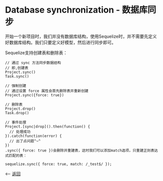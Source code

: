 # Database synchronization - 数据库同步

开始一个新项目时，我们并没有数据库结构，使用Sequelize时，并不需要先定义好数据库结构。我们只要定义好模型，然后进行同步即可。

Sequelize支持创建表和删除表：

````
// 通过 sync 方法同步数据结构
// 即,创建表
Project.sync()
Task.sync()

// 强制创建
// 通过设置 force 属性会首先删除表并重新创建
Project.sync({force: true})

// 删除表
Project.drop()
Task.drop()

// 事件处理
Project.[sync|drop]().then(function() {
  // 处理成功
}).catch(function(error) {
  // 出了点问题^~^
})
.sync({ force: true })会删除并重建表，这时我们可以添加match选项，只重建正则表达式匹配的表：

sequelize.sync({ force: true, match: /_test$/ });
````


<-- [返回](../catalogue.md)